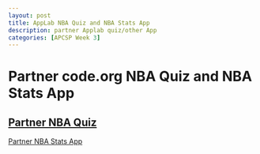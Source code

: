 ```yaml
---
layout: post
title: AppLab NBA Quiz and NBA Stats App
description: partner Applab quiz/other App
categories: [APCSP Week 3]
---
```

# Partner code.org NBA Quiz and NBA Stats App
[Partner NBA Quiz](https://studio.code.org/projects/applab/3HbqpYWyyQX2RKDlyZBrHajr5EnYgQOfTm_yYsuK9KE)
------
[Partner NBA Stats App](https://studio.code.org/projects/applab/7Y0lavSM7yF-Z4RzlsEZN891GlUtX6bAHHuHWMWoUWw)